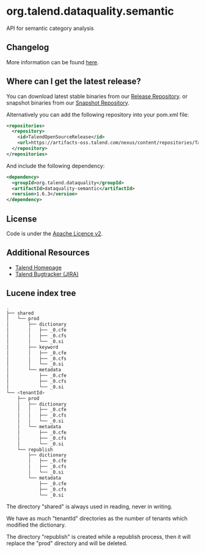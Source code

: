 <!---
 Licensed to the Apache Software Foundation (ASF) under one or more
 contributor license agreements.  See the NOTICE file distributed with
 this work for additional information regarding copyright ownership.
 The ASF licenses this file to You under the Apache License, Version 2.0
 (the "License"); you may not use this file except in compliance with
 the License.  You may obtain a copy of the License at

      http://www.apache.org/licenses/LICENSE-2.0

 Unless required by applicable law or agreed to in writing, software
 distributed under the License is distributed on an "AS IS" BASIS,
 WITHOUT WARRANTIES OR CONDITIONS OF ANY KIND, either express or implied.
 See the License for the specific language governing permissions and
 limitations under the License.
-->
<!---
 +======================================================================+
 |****                                                              ****|
 |****      THIS FILE IS GENERATED BY THE COMMONS BUILD PLUGIN      ****|
 |****                    DO NOT EDIT DIRECTLY                      ****|
 |****                                                              ****|
 +======================================================================+
 | TEMPLATE FILE: readme-md-template.md                                 |
 | commons-build-plugin/trunk/src/main/resources/commons-xdoc-templates |
 +======================================================================+
 |                                                                      |
 | 1) Re-generate using: mvn commons:readme-md                          |
 |                                                                      |
 | 2) Set the following properties in the component's pom:              |
 |    - commons.componentid (required, alphabetic, lower case)          |
 |    - commons.release.version (required)                              |
 |                                                                      |
 | 3) Example Properties                                                |
 |                                                                      |
 |  <properties>                                                        |
 |    <commons.componentid>math</commons.componentid>                   |
 |    <commons.release.version>1.2</commons.release.version>            |
 |  </properties>                                                       |
 |                                                                      |
 +======================================================================+
--->
org.talend.dataquality.semantic
===================

API for semantic category analysis

Changelog
-------------

More information can be found [here](https://github.com/Talend/data-quality/blob/master/dataquality-semantic/changelog.txt).

Where can I get the latest release?
-----------------------------------
You can download latest stable binaries from our [Release Repository](https://artifacts-oss.talend.com/nexus/content/repositories/TalendOpenSourceRelease/org/talend/dataquality/dataquality-semantic).
or snapshot binaries from our [Snapshot Repository](https://artifacts-oss.talend.com/nexus/content/repositories/TalendOpenSourceSnapshot/org/talend/dataquality/dataquality-semantic).

Alternatively you can add the following repository into your pom.xml file:
```xml
<repositories>
  <repository>
    <id>TalendOpenSourceRelease</id>
    <url>https://artifacts-oss.talend.com/nexus/content/repositories/TalendOpenSourceRelease</url>
  </repository>
</repositories>
```

And include the following dependency:
```xml
<dependency>
  <groupId>org.talend.dataquality</groupId>
  <artifactId>dataquality-semantic</artifactId>
  <version>1.6.3</version>
</dependency>
```

License
-------
Code is under the [Apache Licence v2](https://www.apache.org/licenses/LICENSE-2.0.txt).

Additional Resources
--------------------

+ [Talend Homepage](http://www.talend.com/)
+ [Talend Bugtracker (JIRA)](https://jira.talendforge.org/)

Lucene index tree
--------------------

```bash
.
├── shared
│   └── prod
│       ├── dictionary
│       │   ├── _0.cfe
│       │   ├── _0.cfs
│       │   └── _0.si
│       ├── keyword
│       │   ├── _0.cfe
│       │   ├── _0.cfs
│       │   └── _0.si
│       └── metadata
│           ├── _0.cfe
│           ├── _0.cfs
│           └── _0.si
└── <tenantId>
    ├── prod
    │   ├── dictionary
    │   │   ├── _0.cfe
    │   │   ├── _0.cfs
    │   │   └── _0.si
    │   └── metadata
    │       ├── _0.cfe
    │       ├── _0.cfs
    │       └── _0.si
    └── republish
        ├── dictionary
        │   ├── _0.cfe
        │   ├── _0.cfs
        │   └── _0.si
        └── metadata
            ├── _0.cfe
            ├── _0.cfs
            └── _0.si
```
The directory "shared" is always used in reading, never in writing.

We have as much "tenantId" directories as the number of tenants which modified the dictionary.

The directory "republish" is created while a republish process, then it will replace the "prod" directory and will be deleted.